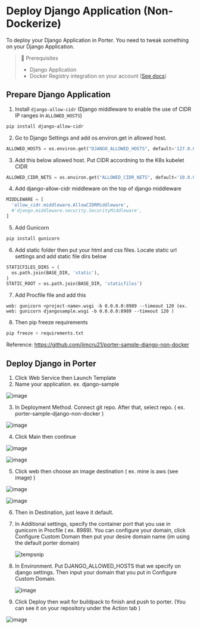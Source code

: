 # Deploy Django Application (Non-Dockerize)

To deploy your Django Application in Porter. You need to tweak something on your Django Application.

> 📘 Prerequisites
> - Django Application
> - Docker Registry integration on your account ([See docs](https://docs.getporter.dev/docs/linking-an-existing-docker-container-registry))


## Prepare Django Application

1. Install `django-allow-cidr` (Django middleware to enable the use of CIDR IP ranges in `ALLOWED_HOSTS`)
  ```sh
  pip install django-allow-cidr
  ```
2.  Go to Django Settings and add os.environ.get in allowed host.
  ```python
  ALLOWED_HOSTS = os.environ.get("DJANGO_ALLOWED_HOSTS", default='127.0.0.1').split(" ")
  ```
3. Add this below allowed host. Put CIDR accordning to the K8s kubelet CIDR
  ```python
  ALLOWED_CIDR_NETS = os.environ.get("ALLOWED_CIDR_NETS", default='10.0.0.0/16').split(" ")
  ```
4. Add django-allow-cidr middleware on the top of django middleware
  ```python
  MIDDLEWARE = [
    'allow_cidr.middleware.AllowCIDRMiddleware',
    #'django.middleware.security.SecurityMiddleware',
  ]
  ```
5. Add Gunicorn
  ```sh
  pip install gunicorn
  ```
6. Add static folder then put your html and css files. Locate static url settings and add static file dirs below
  ```python
  STATICFILES_DIRS = (
    os.path.join(BASE_DIR, 'static'),
  )
  STATIC_ROOT = os.path.join(BASE_DIR, 'staticfiles')
  ```
7. Add Procfile file and add this
  ```
  web: gunicorn <project-name>.wsgi -b 0.0.0.0:8989 --timeout 120 (ex. web: gunicorn djangosample.wsgi -b 0.0.0.0:8989 --timeout 120 )
  ```
8. Then pip freeze requirements
  ```sh
  pip freeze > requirements.txt
  ```
  Reference:
    https://github.com/jimcru21/porter-sample-django-non-docker

## Deploy Django in Porter

1. Click Web Service then Launch Template
2. Name your application. ex. django-sample

  ![image](https://user-images.githubusercontent.com/52728901/118363487-16c41280-b5c7-11eb-8abb-c3065b9bde76.png)
  
3. In Deployment Method. Connect git repo. After that, select repo. ( ex. porter-sample-django-non-docker )

  ![image](https://user-images.githubusercontent.com/52728901/118363563-918d2d80-b5c7-11eb-8d72-200c68132e4e.png)

4. Click Main then continue

  ![image](https://user-images.githubusercontent.com/52728901/118363600-bda8ae80-b5c7-11eb-9ee7-9d6c821b4b34.png)

  ![image](https://user-images.githubusercontent.com/52728901/118363620-cd27f780-b5c7-11eb-8d8e-3b7a5be6ad22.png)

5. Click web then choose an image destination ( ex. mine is aws (see image) )

  ![image](https://user-images.githubusercontent.com/52728901/118363671-0f513900-b5c8-11eb-8592-ce9ba44ea1f3.png)
  
  ![image](https://user-images.githubusercontent.com/52728901/118363692-2db73480-b5c8-11eb-8420-cf05a8cabf44.png)

6. Then in Destination, just leave it default.
7. In Additional settings, specify the container port that you use in gunicorn in Procfile ( ex. 8989). 
   You can configure your domain, click Configure Custom Domain then put your desire domain name (im using the default porter domain)
   
   ![tempsnip](https://user-images.githubusercontent.com/52728901/118364073-8a671f00-b5c9-11eb-9b15-cfe53b1db7bf.png)

8. In Environment. Put DJANGO_ALLOWED_HOSTS that we specify on django settings. Then input your domain that you put in Configure Custom Domain.

    ![image](https://user-images.githubusercontent.com/52728901/118364222-28f38000-b5ca-11eb-9ce3-94b24f3f43b7.png)

9. Click Deploy then wait for buildpack to finish and push to porter. (You can see it on your repository under the Action tab )

  ![image](https://user-images.githubusercontent.com/52728901/118364697-209c4480-b5cc-11eb-8b06-d9a4a1a89143.png)
